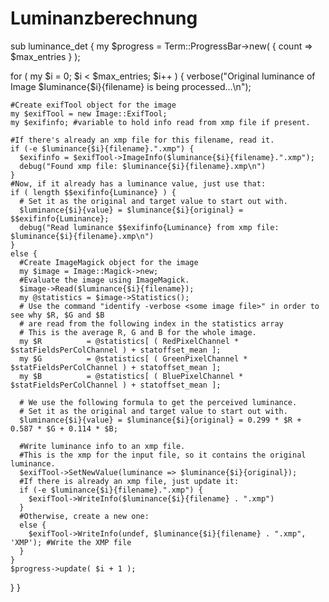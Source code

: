 # Luminanzberechnung

sub luminance_det {
  my $progress    = Term::ProgressBar->new( { count => $max_entries } );

  for ( my $i = 0; $i < $max_entries; $i++ ) {
    verbose("Original luminance of Image $luminance{$i}{filename} is being processed...\n");
    
    #Create exifTool object for the image
    my $exifTool = new Image::ExifTool;
    my $exifinfo; #variable to hold info read from xmp file if present.

    #If there's already an xmp file for this filename, read it.
    if (-e $luminance{$i}{filename}.".xmp") { 
      $exifinfo = $exifTool->ImageInfo($luminance{$i}{filename}.".xmp");
      debug("Found xmp file: $luminance{$i}{filename}.xmp\n")
    }
    #Now, if it already has a luminance value, just use that:
    if ( length $$exifinfo{Luminance} ) {
      # Set it as the original and target value to start out with.
      $luminance{$i}{value} = $luminance{$i}{original} = $$exifinfo{Luminance};
      debug("Read luminance $$exifinfo{Luminance} from xmp file: $luminance{$i}{filename}.xmp\n")
    }
    else {
      #Create ImageMagick object for the image
      my $image = Image::Magick->new;
      #Evaluate the image using ImageMagick.
      $image->Read($luminance{$i}{filename});
      my @statistics = $image->Statistics();
      # Use the command "identify -verbose <some image file>" in order to see why $R, $G and $B
      # are read from the following index in the statistics array
      # This is the average R, G and B for the whole image.
      my $R          = @statistics[ ( RedPixelChannel * $statFieldsPerColChannel ) + statoffset_mean ];
      my $G          = @statistics[ ( GreenPixelChannel * $statFieldsPerColChannel ) + statoffset_mean ];
      my $B          = @statistics[ ( BluePixelChannel * $statFieldsPerColChannel ) + statoffset_mean ];

      # We use the following formula to get the perceived luminance.
      # Set it as the original and target value to start out with.
      $luminance{$i}{value} = $luminance{$i}{original} = 0.299 * $R + 0.587 * $G + 0.114 * $B;

      #Write luminance info to an xmp file.
      #This is the xmp for the input file, so it contains the original luminance.
      $exifTool->SetNewValue(luminance => $luminance{$i}{original}); 
      #If there is already an xmp file, just update it:
      if (-e $luminance{$i}{filename}.".xmp") { 
        $exifTool->WriteInfo($luminance{$i}{filename} . ".xmp")
      }
      #Otherwise, create a new one:
      else {
        $exifTool->WriteInfo(undef, $luminance{$i}{filename} . ".xmp", 'XMP'); #Write the XMP file
      }
    }
    $progress->update( $i + 1 );
  }
}
